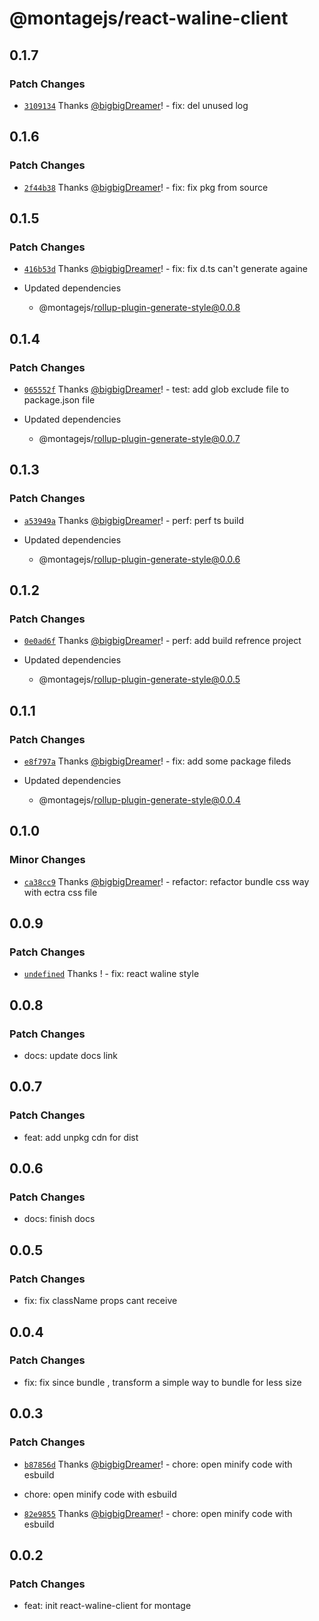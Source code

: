 # @montagejs/react-waline-client

## 0.1.7

### Patch Changes

-   [`3109134`](https://github.com/bigbigDreamer/montage/commit/3109134) Thanks [@bigbigDreamer](https://github.com/bigbigDreamer)! - fix: del unused log

## 0.1.6

### Patch Changes

-   [`2f44b38`](https://github.com/bigbigDreamer/montage/commit/2f44b38) Thanks [@bigbigDreamer](https://github.com/bigbigDreamer)! - fix: fix pkg from source

## 0.1.5

### Patch Changes

-   [`416b53d`](https://github.com/bigbigDreamer/montage/commit/416b53d) Thanks [@bigbigDreamer](https://github.com/bigbigDreamer)! - fix: fix d.ts can't generate againe

-   Updated dependencies
    -   @montagejs/rollup-plugin-generate-style@0.0.8

## 0.1.4

### Patch Changes

-   [`065552f`](https://github.com/bigbigDreamer/montage/commit/065552f) Thanks [@bigbigDreamer](https://github.com/bigbigDreamer)! - test: add glob exclude file to package.json file

-   Updated dependencies
    -   @montagejs/rollup-plugin-generate-style@0.0.7

## 0.1.3

### Patch Changes

-   [`a53949a`](https://github.com/bigbigDreamer/montage/commit/a53949a) Thanks [@bigbigDreamer](https://github.com/bigbigDreamer)! - perf: perf ts build

-   Updated dependencies
    -   @montagejs/rollup-plugin-generate-style@0.0.6

## 0.1.2

### Patch Changes

-   [`0e0ad6f`](https://github.com/bigbigDreamer/montage/commit/0e0ad6f) Thanks [@bigbigDreamer](https://github.com/bigbigDreamer)! - perf: add build refrence project

-   Updated dependencies
    -   @montagejs/rollup-plugin-generate-style@0.0.5

## 0.1.1

### Patch Changes

-   [`e8f797a`](https://github.com/bigbigDreamer/montage/commit/e8f797a) Thanks [@bigbigDreamer](https://github.com/bigbigDreamer)! - fix: add some package fileds

-   Updated dependencies
    -   @montagejs/rollup-plugin-generate-style@0.0.4

## 0.1.0

### Minor Changes

-   [`ca38cc9`](https://github.com/bigbigDreamer/montage/commit/ca38cc9) Thanks [@bigbigDreamer](https://github.com/bigbigDreamer)! - refactor: refactor bundle css way with ectra css file

## 0.0.9

### Patch Changes

-   [`undefined`](https://github.com/bigbigDreamer/montage/commit/undefined) Thanks ! - fix: react waline style

## 0.0.8

### Patch Changes

-   docs: update docs link

## 0.0.7

### Patch Changes

-   feat: add unpkg cdn for dist

## 0.0.6

### Patch Changes

-   docs: finish docs

## 0.0.5

### Patch Changes

-   fix: fix className props cant receive

## 0.0.4

### Patch Changes

-   fix: fix since bundle , transform a simple way to bundle for less size

## 0.0.3

### Patch Changes

-   [`b87856d`](https://github.com/bigbigDreamer/montage/commit/b87856d3403b812f04186ca8df73a6f5c017772e) Thanks [@bigbigDreamer](https://github.com/bigbigDreamer)! - chore: open minify code with esbuild

*   chore: open minify code with esbuild

-   [`82e9855`](https://github.com/bigbigDreamer/montage/commit/82e9855095828c3a9567c7f8ec7afb87b7fcc136) Thanks [@bigbigDreamer](https://github.com/bigbigDreamer)! - chore: open minify code with esbuild

## 0.0.2

### Patch Changes

-   feat: init react-waline-client for montage
